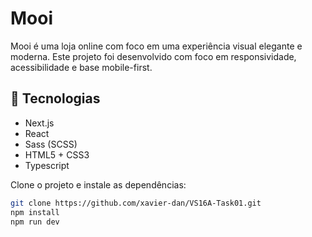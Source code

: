 # Mooi

Mooi é uma loja online com foco em uma experiência visual elegante e moderna. Este projeto foi desenvolvido com foco em responsividade, acessibilidade e base mobile-first.

## 🚀 Tecnologias

- Next.js
- React
- Sass (SCSS)
- HTML5 + CSS3
- Typescript

Clone o projeto e instale as dependências:

```bash
git clone https://github.com/xavier-dan/VS16A-Task01.git
npm install
npm run dev


